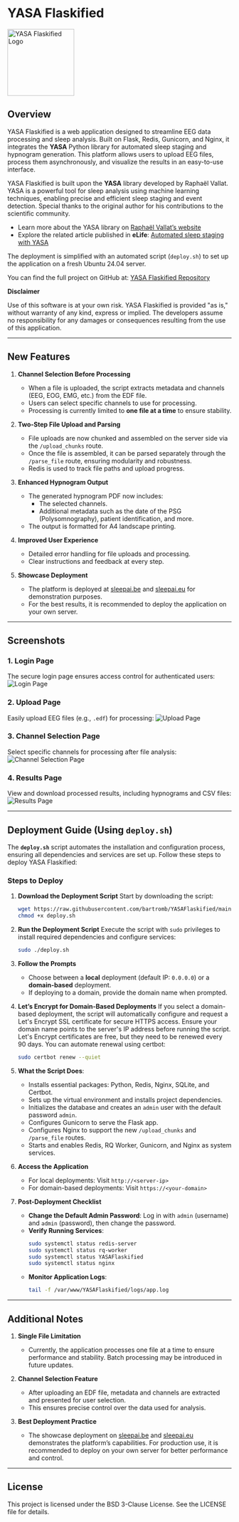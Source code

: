 # YASA Flaskified

<img src="logo.png" alt="YASA Flaskified Logo" width="150" height="150">

## Overview
YASA Flaskified is a web application designed to streamline EEG data processing and sleep analysis. Built on Flask, Redis, Gunicorn, and Nginx, it integrates the **YASA** Python library for automated sleep staging and hypnogram generation. This platform allows users to upload EEG files, process them asynchronously, and visualize the results in an easy-to-use interface.

YASA Flaskified is built upon the **YASA** library developed by Raphaël Vallat. YASA is a powerful tool for sleep analysis using machine learning techniques, enabling precise and efficient sleep staging and event detection. Special thanks to the original author for his contributions to the scientific community.

- Learn more about the YASA library on [Raphaël Vallat’s website](https://raphaelvallat.com/yasa/)
- Explore the related article published in **eLife**: [Automated sleep staging with YASA](https://elifesciences.org/articles/70092)

The deployment is simplified with an automated script (`deploy.sh`) to set up the application on a fresh Ubuntu 24.04 server.

You can find the full project on GitHub at: [YASA Flaskified Repository](https://github.com/bartromb/YASAFlaskified)

**Disclaimer**

Use of this software is at your own risk. YASA Flaskified is provided "as is," without warranty of any kind, express or implied. The developers assume no responsibility for any damages or consequences resulting from the use of this application.

---

## New Features

1. **Channel Selection Before Processing**
   - When a file is uploaded, the script extracts metadata and channels (EEG, EOG, EMG, etc.) from the EDF file.
   - Users can select specific channels to use for processing.
   - Processing is currently limited to **one file at a time** to ensure stability.

2. **Two-Step File Upload and Parsing**
   - File uploads are now chunked and assembled on the server side via the `/upload_chunks` route.
   - Once the file is assembled, it can be parsed separately through the `/parse_file` route, ensuring modularity and robustness.
   - Redis is used to track file paths and upload progress.

3. **Enhanced Hypnogram Output**
   - The generated hypnogram PDF now includes:
     - The selected channels.
     - Additional metadata such as the date of the PSG (Polysomnography), patient identification, and more.
   - The output is formatted for A4 landscape printing.

4. **Improved User Experience**
   - Detailed error handling for file uploads and processing.
   - Clear instructions and feedback at every step.

5. **Showcase Deployment**
   - The platform is deployed at [sleepai.be](https://sleepai.be) and [sleepai.eu](https://sleepai.eu) for demonstration purposes.
   - For the best results, it is recommended to deploy the application on your own server.

---

## Screenshots

### 1. **Login Page**
The secure login page ensures access control for authenticated users:
![Login Page](images/login.png)

### 2. **Upload Page**
Easily upload EEG files (e.g., `.edf`) for processing:
![Upload Page](images/upload.png)

### 3. **Channel Selection Page**
Select specific channels for processing after file analysis:
![Channel Selection Page](images/channelselect.png)

### 4. **Results Page**
View and download processed results, including hypnograms and CSV files:
![Results Page](images/results.png)

---

## Deployment Guide (Using `deploy.sh`)

The **`deploy.sh`** script automates the installation and configuration process, ensuring all dependencies and services are set up. Follow these steps to deploy YASA Flaskified:

### Steps to Deploy

1. **Download the Deployment Script**
   Start by downloading the script:
   ```bash
   wget https://raw.githubusercontent.com/bartromb/YASAFlaskified/main/deploy.sh
   chmod +x deploy.sh
   ```

2. **Run the Deployment Script**
   Execute the script with `sudo` privileges to install required dependencies and configure services:
   ```bash
   sudo ./deploy.sh
   ```

3. **Follow the Prompts**
   - Choose between a **local** deployment (default IP: `0.0.0.0`) or a **domain-based** deployment.
   - If deploying to a domain, provide the domain name when prompted.

4. **Let’s Encrypt for Domain-Based Deployments**
   If you select a domain-based deployment, the script will automatically configure and request a Let's Encrypt SSL certificate for secure HTTPS access. Ensure your domain name points to the server's IP address before running the script. Let's Encrypt certificates are free, but they need to be renewed every 90 days. You can automate renewal using certbot:
   ```bash
   sudo certbot renew --quiet
   ```

5. **What the Script Does**:
   - Installs essential packages: Python, Redis, Nginx, SQLite, and Certbot.
   - Sets up the virtual environment and installs project dependencies.
   - Initializes the database and creates an `admin` user with the default password `admin`.
   - Configures Gunicorn to serve the Flask app.
   - Configures Nginx to support the new `/upload_chunks` and `/parse_file` routes.
   - Starts and enables Redis, RQ Worker, Gunicorn, and Nginx as system services.

6. **Access the Application**
   - For local deployments: Visit `http://<server-ip>`
   - For domain-based deployments: Visit `https://<your-domain>`

7. **Post-Deployment Checklist**
   - **Change the Default Admin Password**:
     Log in with `admin` (username) and `admin` (password), then change the password.
   - **Verify Running Services**:
     ```bash
     sudo systemctl status redis-server
     sudo systemctl status rq-worker
     sudo systemctl status YASAFlaskified
     sudo systemctl status nginx
     ```
   - **Monitor Application Logs**:
     ```bash
     tail -f /var/www/YASAFlaskified/logs/app.log
     ```

---

## Additional Notes

1. **Single File Limitation**
   - Currently, the application processes one file at a time to ensure performance and stability. Batch processing may be introduced in future updates.

2. **Channel Selection Feature**
   - After uploading an EDF file, metadata and channels are extracted and presented for user selection.
   - This ensures precise control over the data used for analysis.

3. **Best Deployment Practice**
   - The showcase deployment on [sleepai.be](https://sleepai.be) and [sleepai.eu](https://sleepai.eu) demonstrates the platform’s capabilities. For production use, it is recommended to deploy on your own server for better performance and control.

---

## License
This project is licensed under the BSD 3-Clause License. See the LICENSE file for details.

